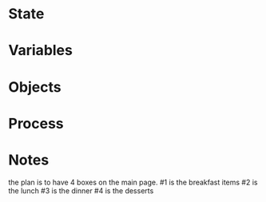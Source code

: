 # State

# Variables

# Objects

# Process

# Notes

the plan is to have 4 boxes on the main page. #1 is the breakfast items #2 is the lunch #3 is the dinner #4 is the desserts
